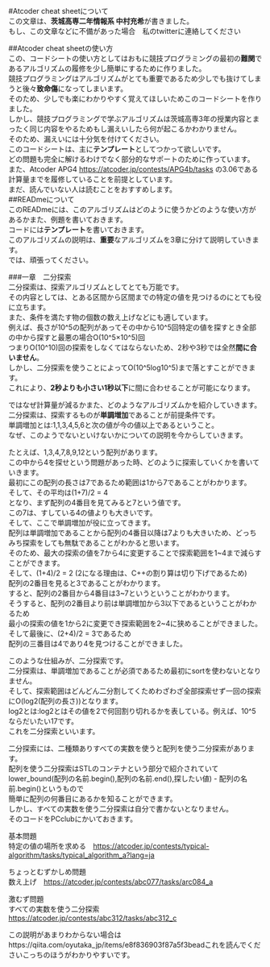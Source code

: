 #Atcoder cheat sheetについて  
この文章は、**茨城高専二年情報系 中村充希**が書きました。  
もし、この文章などに不備があった場合　私のtwitterに連絡してください  

##Atcoder cheat sheetの使い方  
この、コードシートの使い方としてはおもに競技プログラミングの最初の**難関**であるアルゴリズムの履修を少し簡単にするために作りました。  
競技プログラミングはアルゴリズムがとても重要であるため少しでも抜けてしまうと後々**致命傷**になってしまいます。  
そのため、少しでも楽にわかりやすく覚えてほしいためこのコードシートを作りました。  
しかし、競技プログラミングで学ぶアルゴリズムは茨城高専3年の授業内容とまったく同じ内容をやるためもし漏えいしたら何が起こるかわかりません。  
そのため、漏えいには十分気を付けてください。  
このコードシートは、主に**テンプレート**としてつかって欲しいです。  
どの問題も完全に解けるわけでなく部分的なサポートのために作っています。  
また、Atcoder APG4 https://atcoder.jp/contests/APG4b/tasks の3.06である計算量までを履修していることを前提としています。  
まだ、読んでいない人は読むことをおすすめします。  
##READmeについて  
このREADmeには、このアルゴリズムはどのように使うかどのような使い方があるかまた、例題を書いておきます。  
コードには**テンプレート**を書いておきます。  
このアルゴリズムの説明は、**重要**なアルゴリズムを3章に分けて説明していきます。  
では、頑張ってください。  



###一章　二分探索  
二分探索は、探索アルゴリズムとしてとても万能です。  
その内容としては、とある区間から区間までの特定の値を見つけるのにとても役に立ちます。  
また、条件を満たす物の個数の数え上げなどにも適しています。  
例えば、長さが10^5の配列があってその中から10^5回特定の値を探すとき全部の中から探すと最悪の場合O(10^5×10^5)回  
つまりO(10^10)回の探索をしなくてはならないため、2秒や3秒では全然**間に合いません**。  
しかし、二分探索を使うことによってO(10^5log10^5)まで落とすことができます。  
これにより、**2秒よりも小さい1秒以下**に間に合わせることが可能になります。  

ではなぜ計算量が減るかまた、どのようなアルゴリズムかを紹介していきます。  
二分探索は、探索するものが**単調増加**であることが前提条件です。  
単調増加とは:1,1,3,4,5,6と次の値が今の値以上であるということ。  
なぜ、このようでないといけないかについての説明を今からしていきます。  

たとえば、1,3,4,7,8,9,12という配列があります。  
この中から4を探せという問題があった時、どのように探索していくかを書いていきます。  
最初にこの配列の長さは7であるため範囲は1から7であることがわかります。  
そして、その平均は(1+7)/2 = 4  
となり、まず配列の4番目を見てみると7という値です。  
この7は、すしている4の値よりも大きいです。  
そして、ここで単調増加が役に立ってきます。  
配列は単調増加であることから配列の4番目以降は7よりも大きいため、どっちみち探索をしても無駄であることがわかると思います。  
そのため、最大の探索の値を7から4に変更することで探索範囲を1~4まで減らすことができます。  
そして、(1+4)/2 = 2 (2になる理由は、C++の割り算は切り下げであるため)  
配列の2番目を見ると3であることがわかります。  
すると、配列の2番目から4番目は3~7というということがわかります。  
そうすると、配列の2番目より前は単調増加から3以下であるということがわかるため  
最小の探索の値を1から2に変更でき探索範囲を2~4に狭めることができました。  
そして最後に、(2+4)/2 = 3であるため  
配列の三番目は4であり4を見つけることができました。  

このような仕組みが、二分探索です。  
二分探索は、単調増加であることが必須であるため最初にsortを使わないとなりません。  
そして、探索範囲はどんどん二分割してくためわざわざ全部探索せず一回の探索にO(log2(配列の長さ))となります。  
log2とは:log2とはその値を2で何回割り切れるかを表している。例えば、10^5ならだいたい17です。  
これを二分探索といいます。  

二分探索には、二種類ありすべての実数を使うと配列を使う二分探索があります。  
配列を使う二分探索はSTLのコンテナという部分で紹介されていて  
lower_bound(配列の名前.begin(),配列の名前.end(),探したい値) - 配列の名前.begin()というもので  
簡単に配列の何番目にあるかを知ることができます。  
しかし、すべての実数を使う二分探索は自分で書かないとなりません。  
そのコードをPCclubにかいておきます。  

基本問題  
特定の値の場所を求める　https://atcoder.jp/contests/typical-algorithm/tasks/typical_algorithm_a?lang=ja  

ちょっとむずかしめ問題  
数え上げ　https://atcoder.jp/contests/abc077/tasks/arc084_a  

激むず問題  
すべての実数を使う二分探索　https://atcoder.jp/contests/abc312/tasks/abc312_c   

この説明があまりわからない場合はhttps://qiita.com/oyutaka_jp/items/e8f836903f87a5f3beadこれを読んでくださいこっちのほうがわかりやすいです。  